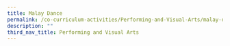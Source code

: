 ```yaml
---
title: Malay Dance
permalink: /co-curriculum-activities/Performing-and-Visual-Arts/malay-dance
description: ""
third_nav_title: Performing and Visual Arts
---
```

